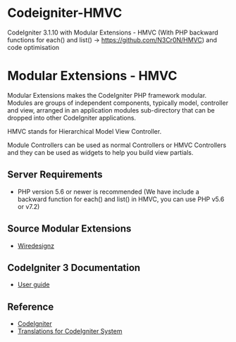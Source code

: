 # Codeigniter-HMVC
CodeIgniter 3.1.10 with Modular Extensions - HMVC (With PHP backward functions for each() and list() -> https://github.com/N3Cr0N/HMVC) and code optimisation


# Modular Extensions - HMVC

Modular Extensions makes the CodeIgniter PHP framework modular. Modules are groups of independent components, typically model, controller and view, arranged in an application modules sub-directory that can be dropped into other CodeIgniter applications.

HMVC stands for Hierarchical Model View Controller.

Module Controllers can be used as normal Controllers or HMVC Controllers and they can be used as widgets to help you build view partials.



## Server Requirements
- PHP version 5.6 or newer is recommended (We have include a backward function for each() and list() in HMVC, you can use PHP v5.6 or v7.2)

## Source Modular Extensions
* [Wiredesignz](https://bitbucket.org/wiredesignz/codeigniter-modular-extensions-hmvc)

## CodeIgniter 3 Documentation

* [User guide](https://codeigniter.com/user_guide)

## Reference

* [CodeIgniter](https://github.com/bcit-ci/CodeIgniter)
* [Translations for CodeIgniter System](https://github.com/bcit-ci/codeigniter3-translations)
